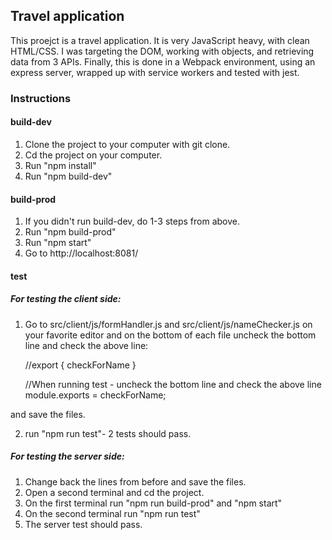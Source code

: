 ## Travel application

This proejct is a travel application. It is very JavaScript heavy, with clean HTML/CSS. I was targeting the DOM, working with objects, and retrieving data from 3 APIs. Finally, this is done in a Webpack environment, using an express server, wrapped up with service workers and tested with jest.

### Instructions

#### build-dev

1) Clone the project to your computer with git clone.
2) Cd the project on your computer.
3) Run "npm install"
4) Run "npm build-dev"

#### build-prod

1) If you didn't run build-dev, do 1-3 steps from above.
2) Run "npm build-prod"
3) Run "npm start"
4) Go to http://localhost:8081/

#### test

##### For testing the client side:

1) Go to src/client/js/formHandler.js and src/client/js/nameChecker.js on your favorite editor
and on the bottom of each file uncheck the bottom line and check the above line:

      //export { checkForName }

      //When running test - uncheck the bottom line and check the above line
       module.exports = checkForName;

 and save the files. 
 
2) run "npm run test"- 2 tests should pass.


##### For testing the server side:

1) Change back the lines from before and save the files.
2) Open a second terminal and cd the project.
3) On the first terminal run "npm run build-prod" and "npm start"
4) On the second terminal run "npm run test"
5) The server test should pass.






